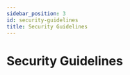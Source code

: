 ```yaml
---
sidebar_position: 3
id: security-guidelines
title: Security Guidelines
---
```


# Security Guidelines
